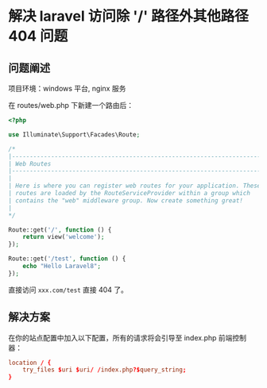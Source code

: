# 解决 laravel 访问除 '/' 路径外其他路径 404 问题

## 问题阐述

项目环境：windows 平台, nginx 服务

在 routes/web.php 下新建一个路由后：

```php
<?php

use Illuminate\Support\Facades\Route;

/*
|--------------------------------------------------------------------------
| Web Routes
|--------------------------------------------------------------------------
|
| Here is where you can register web routes for your application. These
| routes are loaded by the RouteServiceProvider within a group which
| contains the "web" middleware group. Now create something great!
|
*/

Route::get('/', function () {
    return view('welcome');
});

Route::get('/test', function () {
    echo "Hello Laravel8";
});

```

直接访问 `xxx.com/test` 直接 404 了。

## 解决方案

在你的站点配置中加入以下配置，所有的请求将会引导至 index.php 前端控制器：

```conf
location / {
    try_files $uri $uri/ /index.php?$query_string;
}
```